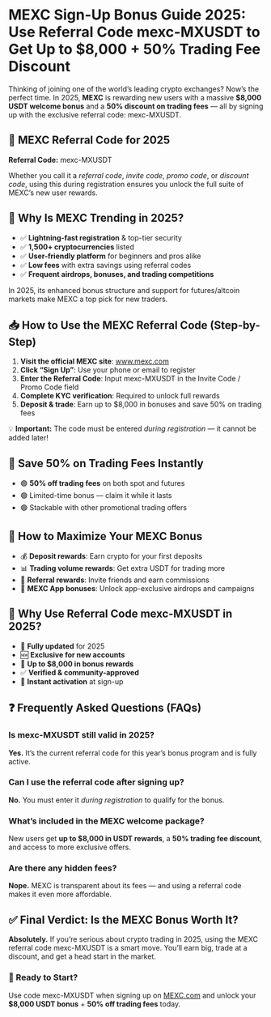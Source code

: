 <h1>MEXC Sign-Up Bonus Guide 2025: Use Referral Code <span class="code">mexc-MXUSDT</span> to Get Up to <strong>$8,000</strong> + <strong>50% Trading Fee Discount</strong></h1>

<p>Thinking of joining one of the world’s leading crypto exchanges? Now’s the perfect time. In 2025, <strong>MEXC</strong> is rewarding new users with a massive <strong>$8,000 USDT welcome bonus</strong> and a <strong>50% discount on trading fees</strong> — all by signing up with the exclusive referral code: <span class="code">mexc-MXUSDT</span>.</p>

<h2>🎁 MEXC Referral Code for 2025</h2>
<p><strong>Referral Code:</strong> <span class="code">mexc-MXUSDT</span></p>
<p>Whether you call it a <em>referral code</em>, <em>invite code</em>, <em>promo code</em>, or <em>discount code</em>, using this during registration ensures you unlock the full suite of MEXC’s new user rewards.</p>

<h2>🚀 Why Is MEXC Trending in 2025?</h2>
<ul>
    <li>✅ <strong>Lightning-fast registration</strong> & top-tier security</li>
    <li>✅ <strong>1,500+ cryptocurrencies</strong> listed</li>
    <li>✅ <strong>User-friendly platform</strong> for beginners and pros alike</li>
    <li>✅ <strong>Low fees</strong> with extra savings using referral codes</li>
    <li>✅ <strong>Frequent airdrops, bonuses, and trading competitions</strong></li>
</ul>
<p>In 2025, its enhanced bonus structure and support for futures/altcoin markets make MEXC a top pick for new traders.</p>

<h2>📥 How to Use the MEXC Referral Code (Step-by-Step)</h2>
<ol>
    <li><strong>Visit the official MEXC site</strong>: <a href="https://www.mexc.com/register?inviteCode=mexc-MXUSDT" target="_blank">www.mexc.com</a></li>
    <li><strong>Click “Sign Up”</strong>: Use your phone or email to register</li>
    <li><strong>Enter the Referral Code</strong>: Input <span class="code">mexc-MXUSDT</span> in the Invite Code / Promo Code field</li>
    <li><strong>Complete KYC verification</strong>: Required to unlock full rewards</li>
    <li><strong>Deposit & trade</strong>: Earn up to $8,000 in bonuses and save 50% on trading fees</li>
</ol>
<div class="highlight">
    💡 <strong>Important:</strong> The code must be entered <em>during registration</em> — it cannot be added later!
</div>

<h2>💸 Save 50% on Trading Fees Instantly</h2>
<ul>
    <li>🟢 <strong>50% off trading fees</strong> on both spot and futures</li>
    <li>🟢 Limited-time bonus — claim it while it lasts</li>
    <li>🟢 Stackable with other promotional trading offers</li>
</ul>

<h2>🎯 How to Maximize Your MEXC Bonus</h2>
  <ul>
    <li>💰 <strong>Deposit rewards</strong>: Earn crypto for your first deposits</li>
    <li>📊 <strong>Trading volume rewards</strong>: Get extra USDT for trading more</li>
    <li>👥 <strong>Referral rewards</strong>: Invite friends and earn commissions</li>
    <li>📱 <strong>MEXC App bonuses</strong>: Unlock app-exclusive airdrops and campaigns</li>
  </ul>

<h2>📌 Why Use Referral Code <span class="code">mexc-MXUSDT</span> in 2025?</h2>
<ul>
    <li>🔄 <strong>Fully updated</strong> for 2025</li>
    <li>🆕 <strong>Exclusive for new accounts</strong></li>
    <li>💸 <strong>Up to $8,000 in bonus rewards</strong></li>
    <li>✅ <strong>Verified & community-approved</strong></li>
    <li>🎉 <strong>Instant activation</strong> at sign-up</li>
</ul>

<h2>❓ Frequently Asked Questions (FAQs)</h2>

<h3>Is <span class="code">mexc-MXUSDT</span> still valid in 2025?</h3>
<p><strong>Yes.</strong> It’s the current referral code for this year’s bonus program and is fully active.</p>

<h3>Can I use the referral code after signing up?</h3>
<p><strong>No.</strong> You must enter it <em>during registration</em> to qualify for the bonus.</p>

<h3>What’s included in the MEXC welcome package?</h3>
<p>New users get <strong>up to $8,000 in USDT rewards</strong>, a <strong>50% trading fee discount</strong>, and access to more exclusive offers.</p>

<h3>Are there any hidden fees?</h3>
<p><strong>Nope.</strong> MEXC is transparent about its fees — and using a referral code makes it even more affordable.</p>

<h2>✅ Final Verdict: Is the MEXC Bonus Worth It?</h2>
<p><strong>Absolutely.</strong> If you’re serious about crypto trading in 2025, using the MEXC referral code <span class="code">mexc-MXUSDT</span> is a smart move. You’ll earn big, trade at a discount, and get a head start in the market.</p>

<h3>🎉 Ready to Start?</h3>
<p>Use code <span class="code">mexc-MXUSDT</span> when signing up on <a href="https://www.mexc.com/register?inviteCode=mexc-MXUSDT" target="_blank">MEXC.com</a> and unlock your <strong>$8,000 USDT bonus</strong> + <strong>50% off trading fees</strong> today.</p>

</body>
</html>
